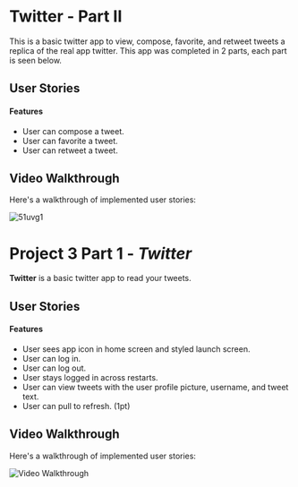 # Twitter - Part II

This is a basic twitter app to view, compose, favorite, and retweet tweets a replica of the real app twitter.
This app was completed in 2 parts, each part is seen below.

## User Stories

#### Features
- User can compose a tweet.
- User can favorite a tweet.
- User can retweet a tweet.

## Video Walkthrough

Here's a walkthrough of implemented user stories:

![51uvg1](https://user-images.githubusercontent.com/70181314/111241640-edd9ce00-85d3-11eb-9ac3-6447107e80f9.gif)


# Project 3 Part 1 - *Twitter*

**Twitter** is a basic twitter app to read your tweets.


## User Stories

#### Features
- User sees app icon in home screen and styled launch screen.
- User can log in. 
- User can log out.
- User stays logged in across restarts.
- User can view tweets with the user profile picture, username, and tweet text.
- User can pull to refresh. (1pt)

## Video Walkthrough

Here's a walkthrough of implemented user stories:

<img src='https://user-images.githubusercontent.com/70181314/110413225-819f1d80-805b-11eb-89e7-54189012da72.gif' title='Video Walkthrough' width='' alt='Video Walkthrough' />
